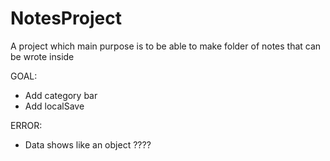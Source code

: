 # NotesProject
A project which main purpose is to be able to make folder of notes that can be wrote inside


GOAL:
- Add category bar
- Add localSave


ERROR:
- Data shows like an object ????

